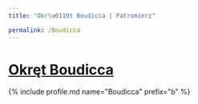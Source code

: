```yaml
---
title: "Okr\u0119t Boudicca | Patromierz"

permalink: /Boudicca
---
```


# [Okręt Boudicca](https://patronite.pl/Boudicca)

{% include profile.md name="Boudicca" prefix="b" %}

